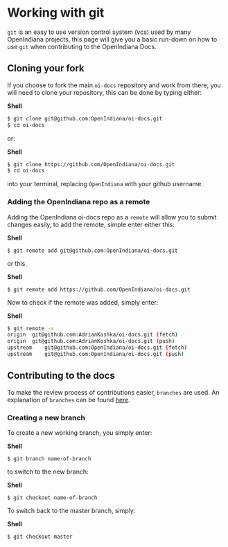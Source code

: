 # Working with git

`git` is an easy to use version control system (vcs) used by many OpenIndiana
projects, this page will give you a basic run-down on how to use `git` when
contributing to the OpenIndiana Docs.

## Cloning your fork

If you choose to fork the main `oi-docs` repository and work from there, you
will need to clone your repository, this can be done by typing either:


**Shell** <i class="fa fa-code fa-lg" aria-hidden="true"></i>

```bash
$ git clone git@github.com:OpenIndiana/oi-docs.git
$ cd oi-docs
```

or:

**Shell** <i class="fa fa-code fa-lg" aria-hidden="true"></i>
```bash
$ git clone https://github.com/OpenIndiana/oi-docs.git
$ cd oi-docs
```

into your terminal, replacing `OpenIndiana` with your github username.

### Adding the OpenIndiana repo as a remote

Adding the OpenIndiana oi-docs repo as a `remote` will allow you to submit
changes easily, to add the remote, simple enter either this:

**Shell** <i class="fa fa-code fa-lg" aria-hidden="true"></i>

``$ git remote add git@github.com:OpenIndiana/oi-docs.git``

or this.

**Shell** <i class="fa fa-code fa-lg" aria-hidden="true"></i>

``$ git remote add https://github.com/OpenIndiana/oi-docs.git``

Now to check if the remote was added, simply enter:

**Shell** <i class="fa fa-code fa-lg" aria-hidden="true"></i>
```bash
$ git remote -v
origin	git@github.com:AdrianKoshka/oi-docs.git (fetch)
origin	git@github.com:AdrianKoshka/oi-docs.git (push)
upstream	git@github.com:OpenIndiana/oi-docs.git (fetch)
upstream	git@github.com:OpenIndiana/oi-docs.git (push)
```

## Contributing to the docs

To make the review process of contributions easier, `branches` are used. An
explanation of `branches` can be found [here](https://git-scm.com/book/en/v2/Git-Branching-Branches-in-a-Nutshell).

### Creating a new branch

To create a new working branch, you simply enter:

**Shell** <i class="fa fa-code fa-lg" aria-hidden="true"></i>
 
``$ git branch name-of-branch``

to switch to the new branch:

**Shell** <i class="fa fa-code fa-lg" aria-hidden="true"></i>

``$ git checkout name-of-branch``

To switch back to the master branch, simply:

**Shell** <i class="fa fa-code fa-lg" aria-hidden="true"></i>

``$ git checkout master``
